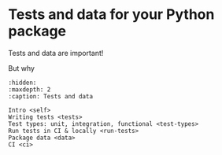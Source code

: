 # Tests and data for your Python package

Tests and data are important!

But why

```{toctree}
:hidden:
:maxdepth: 2
:caption: Tests and data

Intro <self>
Writing tests <tests>
Test types: unit, integration, functional <test-types>
Run tests in CI & locally <run-tests>
Package data <data>
CI <ci>

```
